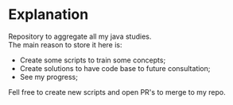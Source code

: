 # Explanation
Repository to aggregate all my java studies.  
The main reason to store it here is:  

- Create some scripts to train some concepts;
- Create solutions to have code base to future consultation;
- See my progress;  

Fell free to create new scripts and open PR's to merge to my repo.
